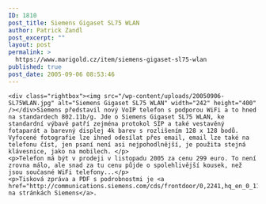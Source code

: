 ```yaml
---
ID: 1810
post_title: Siemens Gigaset SL75 WLAN
author: Patrick Zandl
post_excerpt: ""
layout: post
permalink: >
  https://www.marigold.cz/item/siemens-gigaset-sl75-wlan
published: true
post_date: 2005-09-06 08:53:46
---
```

	<div class="rightbox"><img src="/wp-content/uploads/20050906-SL75WLAN.jpg" alt="Siemens Gigaset SL75 WLAN" width="242" height="400" /></div>Siemens představil nový VoIP telefon s podporou WiFi a to hned na standardech 802.11b/g. Jde o Siemens Gigaset SL75 WLAN, ke standardní výbavě patří zejména protokol SIP a také vestavěný fotaparát a barevný displej 4k barev s rozlišením 128 x 128 bodů. Vyfocené fotografie lze ihned odesílat přes email, email lze také na telefonu číst, jen psaní není asi nejpohodlnější, je použita stejná klávesnice, jako na mobilech. </p>
	<p>Telefon má být v prodeji v listopadu 2005 za cenu 299 euro. To není zrovna málo, ale snad za tu cenu půjde o spolehlivější kousek, než jsou současné WiFi telefony...</p>
	<p>Tisková zpráva a PDF s podrobnostmi je <a href="http://communications.siemens.com/cds/frontdoor/0,2241,hq_en_0_116284_rArNrNrNrN_1%253A113882_2%253A3,00.html">zde na stránkách Siemens</a>.
</p>